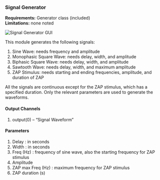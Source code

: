 ### Signal Generator

**Requirements:** Generator class (included)  
**Limitations:** none noted   

![Signal Generator GUI](https://github.com/RTXI/signal-generator/blob/master/signal-generator.png)  

<!--start-->
This module generates the following signals:  
1. Sine Wave: needs frequency and amplitude  
2. Monophasic Square Wave: needs delay, width, and amplitude  
3. Biphasic Square Wave: needs delay, width, and amplitude  
4. Sawtooth Wave: needs delay, width, and maximum amplitude  
5. ZAP Stimulus: needs starting and ending frequencies, amplitude, and duration of ZAP  

All the signals are continuous except for the ZAP stimulus, which has a specified duration. Only the relevant parameters are used to generate the waveforms. 
<!--end-->

#### Output Channels
1. output(0) – “Signal Waveform”  

#### Parameters
1. Delay : in seconds  
2. Width : in seconds  
3. Freq (Hz) : frequency of sine wave, also the starting frequency for ZAP stimulus  
4. Amplitude  
5. ZAP max Freq (Hz) : maximum frequency for ZAP stimulus  
6. ZAP duration (s)  
